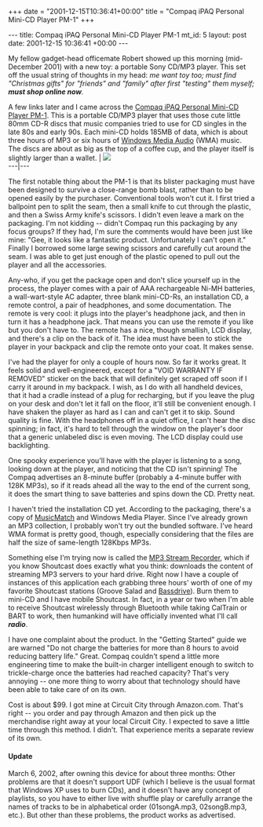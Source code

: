 +++
date = "2001-12-15T10:36:41+00:00"
title = "Compaq iPAQ Personal Mini-CD Player PM-1"
+++

\--- title: Compaq iPAQ Personal Mini-CD Player PM-1 mt_id: 5 layout: post
date: 2001-12-15 10:36:41 +00:00 \---

My fellow gadget-head officemate Robert showed up this morning (mid-December
2001) with a new toy: a portable Sony CD/MP3 player. This set off the usual
string of thoughts in my head: _me want toy too; must find "Christmas gifts"
for "friends" and "family" after first "testing" them myself; **must shop
online now**._

A few links later and I came across the [Compaq iPAQ Personal Mini-CD Player
PM-1](http://athome.compaq.com/showroom/static/ipaq/pm1.asp). This is a
portable CD/MP3 player that uses those cute little 80mm CD-R discs that music
companies tried to use for CD singles in the late 80s and early 90s. Each
mini-CD holds 185MB of data, which is about three hours of MP3 or six hours of
[Windows Media
Audio](http://www.microsoft.com/windows/windowsmedia/default.asp) (WMA) music.
The discs are about as big as the top of a coffee cup, and the player itself
is slightly larger than a wallet. |  ![](big-person-audio-pm1.jpg)  
---|---  
  
The first notable thing about the PM-1 is that its blister packaging must have
been designed to survive a close-range bomb blast, rather than to be opened
easily by the purchaser. Conventional tools won't cut it. I first tried a
ballpoint pen to split the seam, then a small knife to cut through the
plastic, and then a Swiss Army knife's scissors. I didn't even leave a mark on
the packaging. I'm not kidding -- didn't Compaq run this packaging by any
focus groups? If they had, I'm sure the comments would have been just like
mine: "Gee, it looks like a fantastic product. Unfortunately I can't open it."
Finally I borrowed some large sewing scissors and carefully cut around the
seam. I was able to get just enough of the plastic opened to pull out the
player and all the accessories.

Any-who, if you get the package open and don't slice yourself up in the
process, the player comes with a pair of AAA rechargeable Ni-MH batteries, a
wall-wart-style AC adapter, three blank mini-CD-Rs, an installation CD, a
remote control, a pair of headphones, and some documentation. The remote is
very cool: it plugs into the player's headphone jack, and then in turn it has
a headphone jack. That means you can use the remote if you like but you don't
have to. The remote has a nice, though smallish, LCD display, and there's a
clip on the back of it. The idea must have been to stick the player in your
backpack and clip the remote onto your coat. It makes sense.

I've had the player for only a couple of hours now. So far it works great. It
feels solid and well-engineered, except for a "VOID WARRANTY IF REMOVED"
sticker on the back that will definitely get scraped off soon if I carry it
around in my backpack. I wish, as I do with all handheld devices, that it had
a cradle instead of a plug for recharging, but if you leave the plug on your
desk and don't let it fall on the floor, it'll still be convenient enough. I
have shaken the player as hard as I can and can't get it to skip. Sound
quality is fine. With the headphones off in a quiet office, I can't hear the
disc spinning; in fact, it's hard to tell through the window on the player's
door that a generic unlabeled disc is even moving. The LCD display could use
backlighting.

One spooky experience you'll have with the player is listening to a song,
looking down at the player, and noticing that the CD isn't spinning! The
Compaq advertises an 8-minute buffer (probably a 4-minute buffer with 128K
MP3s), so if it reads ahead all the way to the end of the current song, it
does the smart thing to save batteries and spins down the CD. Pretty neat.

I haven't tried the installation CD yet. According to the packaging, there's a
copy of [MusicMatch](http://www.musicmatch.com/) and Windows Media Player.
Since I've already grown an MP3 collection, I probably won't try out the
bundled software. I've heard WMA format is pretty good, though, especially
considering that the files are half the size of same-length 128Kbps MP3s.

Something else I'm trying now is called the [MP3 Stream
Recorder](http://www.rocketdownload.com/details/musi/mp3stream.htm), which if
you know Shoutcast does exactly what you think: downloads the content of
streaming MP3 servers to your hard drive. Right now I have a couple of
instances of this application each grabbing three hours' worth of one of my
favorite Shoutcast stations (Groove Salad and
[Bassdrive](http://www.bassdrive.com/)). Burn them to mini-CD and I have
mobile Shoutcast. In fact, in a year or two when I'm able to receive Shoutcast
wirelessly through Bluetooth while taking CalTrain or BART to work, then
humankind will have officially invented what I'll call **_radio_**.

I have one complaint about the product. In the "Getting Started" guide we are
warned "Do not charge the batteries for more than 8 hours to avoid reducing
battery life." Great. Compaq couldn't spend a little more engineering time to
make the built-in charger intelligent enough to switch to trickle-charge once
the batteries had reached capacity? That's very annoying -- one more thing to
worry about that technology should have been able to take care of on its own.

Cost is about $99. I got mine at Circuit City through Amazon.com. That's right
-- you order and pay through Amazon and then pick up the merchandise right
away at your local Circuit City. I expected to save a little time through this
method. I didn't. That experience merits a separate review of its own.

#### Update

March 6, 2002, after owning this device for about three months: Other problems
are that it doesn't support UDF (which I believe is the usual format that
Windows XP uses to burn CDs), and it doesn't have any concept of playlists, so
you have to either live with shuffle play or carefully arrange the names of
tracks to be in alphabetical order (01songA.mp3, 02songB.mp3, etc.). But other
than these problems, the product works as advertised.

